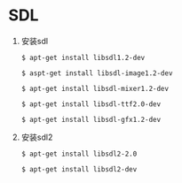 # SDL

1. 安装sdl

    `$ apt-get install libsdl1.2-dev`

    `$ aspt-get install libsdl-image1.2-dev`

    `$ apt-get install libsdl-mixer1.2-dev`

    `$ apt-get install libsdl-ttf2.0-dev`

    `$ apt-get install libsdl-gfx1.2-dev`

2. 安装sdl2

    `$ apt-get install libsdl2-2.0`

    `$ apt-get install libsdl2-dev`